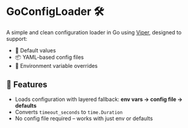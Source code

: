 # GoConfigLoader 🛠️

A simple and clean configuration loader in Go using [Viper](https://github.com/spf13/viper), designed to support:

- 🔧 Default values
- 📦 YAML-based config files
- 🌱 Environment variable overrides

## 🚀 Features

- Loads configuration with layered fallback: **env vars → config file → defaults**
- Converts `timeout_seconds` to `time.Duration`
- No config file required – works with just env or defaults



